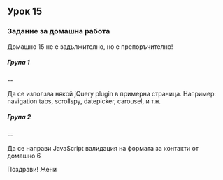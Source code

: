 ## Урок 15

### Задание за домашна работа

Домашно 15 не е задължително, но е препоръчително!

##### Група 1
--

Да се използва някой jQuery plugin в примерна страница. Например: navigation tabs, scrollspy, datepicker, carousel, и т.н.

##### Група 2
--

Да се направи JavaScript валидация на формата за контакти от домашно 6

Поздрави!
Жени
